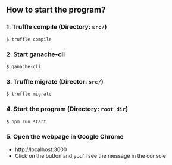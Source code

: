 ## How to start the program?
### 1. Truffle compile (Directory: `src/`)
```
$ truffle compile
```
### 2. Start ganache-cli
```
$ ganache-cli
```

### 3. Truffle migrate (Director: `src/`)
```
$ truffle migrate
```

### 4. Start the program (Directory: `root dir`)
```
$ npm run start
```

### 5. Open the webpage in Google Chrome
- http://localhost:3000
- Click on the button and you'll see the message in the console